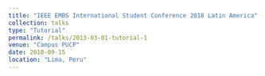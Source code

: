 ```yaml
---
title: "IEEE EMBS International Student Conference 2018 Latin America"
collection: talks
type: "Tutorial"
permalink: /talks/2013-03-01-tutorial-1
venue: "Campus PUCP"
date: 2018-09-15
location: "Lima, Peru"
---
```

